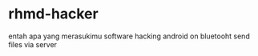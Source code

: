 # rhmd-hacker
entah apa yang merasukimu
software hacking android
on bluetooht
send files via server

